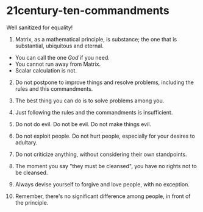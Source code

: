 # 21century-ten-commandments

Well sanitized for equality!

1. Matrix, as a mathematical principle, is substance; the one that is substantial, ubiquitous and eternal. 
  - You can call the one *God* if you need.
  - You cannot run away from Matrix.
  - Scalar calculation is not.

2. Do not postpone to improve things and resolve problems, including the rules and this commandments. 

3. The best thing you can do is to solve problems among you.

4. Just following the rules and the commandments is insufficient.

5. Do not do evil. Do not be evil. Do not make things evil.

6. Do not exploit people. Do not hurt people, especially for your desires to adultary.

7. Do not criticize anything, without considering their own standpoints.

8. The moment you say "they must be cleansed", you have no rights not to be cleansed. 

9. Always devise yourself to forgive and love people, with no exception.

10. Remember, there's no significant difference among people, in front of the principle. 
